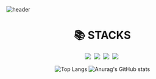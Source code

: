 ![header](https://capsule-render.vercel.app/api?type=waving&color=auto&height=200&section=header&text=Hojun-GitHub&fontSize=50&animation=twinkling)<br>

<!--내용 부분-->
<div align=center><h1>📚 STACKS</h1></div>
<div align="center">
  <img src="https://img.shields.io/badge/java-007396?style=for-the-badge&logo=java&logoColor=white"/>&nbsp
  <img src="https://img.shields.io/badge/mysql-4479A1?style=for-the-badge&logo=mysql&logoColor=white"/>&nbsp
  <img src="https://img.shields.io/badge/spring-6DB33F?style=for-the-badge&logo=spring&logoColor=white">&nbsp
  <img src="https://img.shields.io/badge/github-181717?style=for-the-badge&logo=github&logoColor=white">&nbsp
  
  ![Top Langs](https://github-readme-stats.vercel.app/api/top-langs/?username=lehojun&layout=compact)
  ![Anurag's GitHub stats](https://github-readme-stats.vercel.app/api?username=ohige01\&rank_icon=github\&bg_color=20,e96443,904e95\&title_color=fff\&text_color=fff)

</div>



